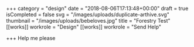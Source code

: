 +++
category = "design"
date = "2018-08-06T17:13:48+00:00"
draft = true
isCompleted = false
svg = "/images/uploads/duplicate-arthive.svg"
thumbnail = "/images/uploads/bebeloves.jpg"
title = "Forestry Test"
[[works]]
workrole = "Design"
[[works]]
workrole = "Send Help"

+++
Help me please